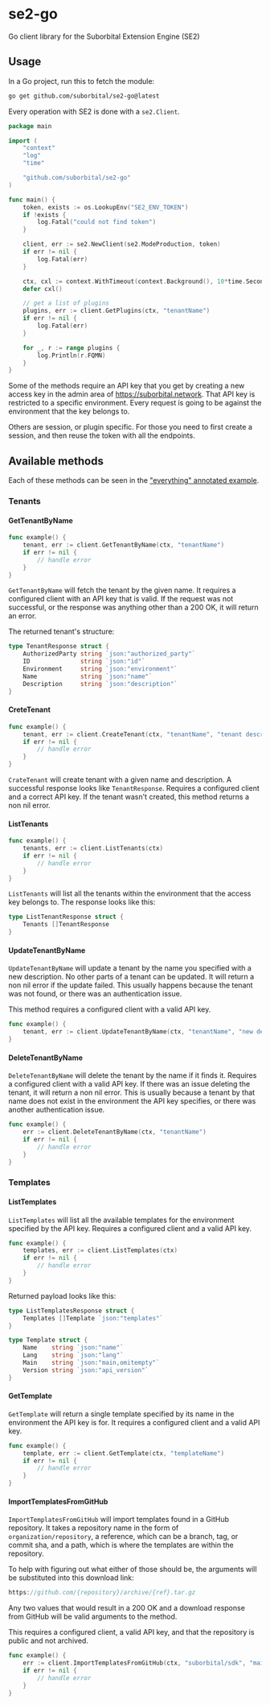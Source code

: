 # se2-go

Go client library for the Suborbital Extension Engine (SE2)

## Usage

In a Go project, run this to fetch the module:

```bash
go get github.com/suborbital/se2-go@latest
```

Every operation with SE2 is done with a `se2.Client`.

```go
package main

import (
	"context"
	"log"
	"time"

	"github.com/suborbital/se2-go"
)

func main() {
	token, exists := os.LookupEnv("SE2_ENV_TOKEN")
	if !exists {
		log.Fatal("could not find token")
	}

	client, err := se2.NewClient(se2.ModeProduction, token)
	if err != nil {
		log.Fatal(err)
	}

	ctx, cxl := context.WithTimeout(context.Background(), 10*time.Second)
	defer cxl()

	// get a list of plugins
	plugins, err := client.GetPlugins(ctx, "tenantName")
	if err != nil {
		log.Fatal(err)
	}

	for _, r := range plugins {
		log.Println(r.FQMN)
	}
}
```

Some of the methods require an API key that you get by creating a new access key in the admin area of https://suborbital.network. That API key is restricted to a specific environment. Every request is going to be against the environment that the key belongs to.

Others are session, or plugin specific. For those you need to first create a session, and then reuse the token with all the endpoints.

## Available methods
Each of these methods can be seen in the ["everything" annotated example](examples/everything).
### Tenants
#### GetTenantByName
```go
func example() {
    tenant, err := client.GetTenantByName(ctx, "tenantName")
	if err != nil {
		// handle error
    }
}
```
`GetTenantByName` will fetch the tenant by the given name. It requires a configured client with an API key that is valid. If the request was not successful, or the response was anything other than a 200 OK, it will return an error.

The returned tenant's structure:
```go
type TenantResponse struct {
	AuthorizedParty string `json:"authorized_party"`
	ID              string `json:"id"`
	Environment     string `json:"environment"`
	Name            string `json:"name"`
	Description     string `json:"description"`
}
```

#### CreteTenant

```go
func example() {
	tenant, err := client.CreateTenant(ctx, "tenantName", "tenant description")
    if err != nil {
        // handle error
    }
}
```
`CrateTenant` will create tenant with a given name and description. A successful response looks like `TenantResponse`. Requires a configured client and a correct API key. If the tenant wasn't created, this method returns a non nil error.

#### ListTenants

```go
func example() {
	tenants, err := client.ListTenants(ctx)
	if err != nil {
		// handle error
    }
}
```
`ListTenants` will list all the tenants within the environment that the access key belongs to. The response looks like this:
```go
type ListTenantResponse struct {
	Tenants []TenantResponse
}
```

#### UpdateTenantByName
`UpdateTenantByName` will update a tenant by the name you specified with a new description. No other parts of a tenant can be updated. It will return a non nil error if the update failed. This usually happens because the tenant was not found, or there was an authentication issue.

This method requires a configured client with a valid API key.
```go
func example() {
	tenant, err := client.UpdateTenantByName(ctx, "tenantName", "new description")
}
```

#### DeleteTenantByName

`DeleteTenantByName` will delete the tenant by the name if it finds it. Requires a configured client with a valid API key. If there was an issue deleting the tenant, it will return a non nil error. This is usually because a tenant by that name does not exist in the environment the API key specifies, or there was another authentication issue.

```go
func example() {
	err := client.DeleteTenantByName(ctx, "tenantName")
	if err != nil {
		// handle error
    }
}
```


### Templates

#### ListTemplates
`ListTemplates` will list all the available templates for the environment specified by the API key. Requires a configured client and a valid API key.
```go
func example() {
	templates, err := client.ListTemplates(ctx)
	if err != nil {
		// handle error
    }
}
```
Returned payload looks like this:
```go
type ListTemplatesResponse struct {
	Templates []Template `json:"templates"`
}

type Template struct {
    Name    string `json:"name"`
    Lang    string `json:"lang"`
    Main    string `json:"main,omitempty"`
    Version string `json:"api_version"`
}
```

#### GetTemplate

`GetTemplate` will return a single template specified by its name in the environment the API key is for. It requires a configured client and a valid API key.

```go
func example() {
	template, err := client.GetTemplate(ctx, "templateName")
	if err != nil {
		// handle error
    }
}
```

#### ImportTemplatesFromGitHub
`ImportTemplatesFromGitHub` will import templates found in a GitHub repository. It takes a repository name in the form of `organization/repository`, a reference, which can be a branch, tag, or commit sha, and a path, which is where the templates are within the repository.

To help with figuring out what either of those should be, the arguments will be substituted into this download link:
```go
https://github.com/{repository}/archive/{ref}.tar.gz
```
Any two values that would result in a 200 OK and a download response from GitHub will be valid arguments to the method.

This requires a configured client, a valid API key, and that the repository is public and not archived.

```go
func example() {
	err := client.ImportTemplatesFromGitHub(ctx, "suborbital/sdk", "main", "templates")
	if err != nil {
		// handle error
    }
}
```
